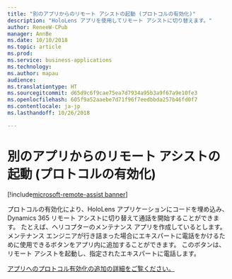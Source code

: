 ```yaml
---
title: "別のアプリからのリモート アシストの起動 (プロトコルの有効化)"
description: "HoloLens アプリを使用してリモート アシストに切り替えます。"
author: ReneeW-CPub
manager: AnnBe
ms.date: 10/10/2018
ms.topic: article
ms.prod: 
ms.service: business-applications
ms.technology: 
ms.author: mapau
audience: 
ms.translationtype: HT
ms.sourcegitcommit: d65d9c6f9cae75ea7d7934a95b3a9f67a9e10fe3
ms.openlocfilehash: 605f9a52aaebe7d71f96f7eedbbda257b46fd0f7
ms.contentlocale: ja-jp
ms.lasthandoff: 10/26/2018

---
```


# <a name="launch-remote-assist-from-another-app-protocol-activation"></a>別のアプリからのリモート アシストの起動 (プロトコルの有効化)

[!include[microsoft-remote-assist banner](../includes/microsoft-remote-assist.md)]

プロトコルの有効化により、HoloLens アプリケーションにコードを埋め込み、Dynamics 365 リモート アシストに切り替えて通話を開始することができます。 たとえば、ヘリコプターのメンテナンス アプリを作成しているとします。 メンテナンス エンジニアが行き詰まった場合にエキスパートに電話をかけるために使用できるボタンをアプリ内に追加することができます。 このボタンは、リモート アシストを起動し、指定されたエキスパートに電話します。


[アプリへのプロトコル有効化の追加の詳細をご覧ください。](https://docs.microsoft.com/dynamics365/mixed-reality/remote-assist/user-guide)



